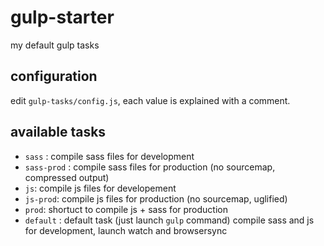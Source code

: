 # gulp-starter
my default gulp tasks

## configuration

edit `gulp-tasks/config.js`, each value is explained with a comment.

## available tasks

- `sass` : compile sass files for development
- `sass-prod` : compile sass files for production (no sourcemap, compressed output)
- `js`: compile js files for developement
- `js-prod`: compile js files for production (no sourcemap, uglified)
- `prod`: shortuct to compile js + sass for production
- `default` : default task (just launch `gulp` command) compile sass and js for development, launch watch and browsersync

